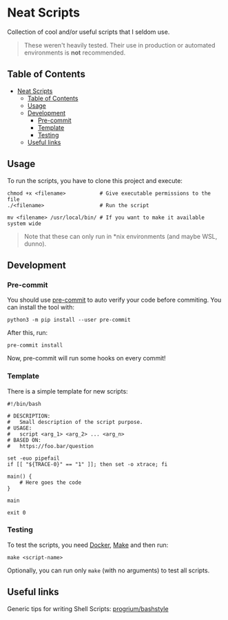 # Neat Scripts

Collection of cool and/or useful scripts that I seldom use.

> These weren't heavily tested.
> Their use in production or automated environments is **not** recommended.

## Table of Contents

- [Neat Scripts](#neat-scripts)
  - [Table of Contents](#table-of-contents)
  - [Usage](#usage)
  - [Development](#development)
    - [Pre-commit](#pre-commit)
    - [Template](#template)
    - [Testing](#testing)
  - [Useful links](#useful-links)

## Usage

To run the scripts, you have to clone this project and execute:

```console
chmod +x <filename>           # Give executable permissions to the file
./<filename>                  # Run the script

mv <filename> /usr/local/bin/ # If you want to make it available system wide
```

> Note that these can only run in *nix environments (and maybe WSL, dunno).

## Development

### Pre-commit

You should use [pre-commit](https://pre-commit.com/) to auto verify your code
before commiting. You can install the tool with:

```console
python3 -m pip install --user pre-commit
```

After this, run:

```console
pre-commit install
```

Now, pre-commit will run some hooks on every commit!

### Template

There is a simple template for new scripts:

```console
#!/bin/bash

# DESCRIPTION:
#   Small description of the script purpose.
# USAGE:
#   script <arg_1> <arg_2> ... <arg_n>
# BASED ON:
#   https://foo.bar/question

set -euo pipefail
if [[ "${TRACE-0}" == "1" ]]; then set -o xtrace; fi

main() {
    # Here goes the code
}

main

exit 0
```

### Testing

To test the scripts, you need [Docker](https://docs.docker.com/engine/install/), [Make](https://www.gnu.org/software/make/) and then run:

```console
make <script-name>
```

Optionally, you can run only `make` (with no arguments) to test all scripts.

## Useful links

Generic tips for writing Shell Scripts: [progrium/bashstyle](https://github.com/progrium/bashstyle)
